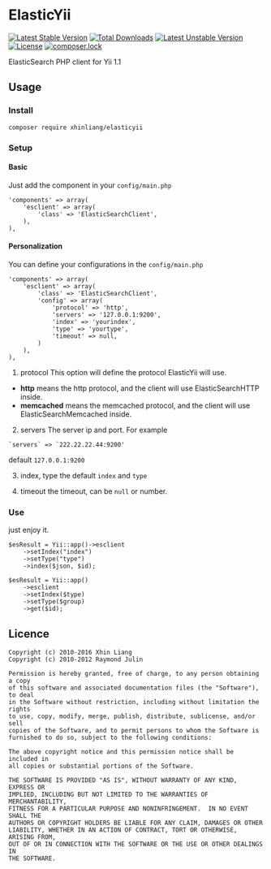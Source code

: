 # ElasticYii
[![Latest Stable Version](https://poser.pugx.org/xhinliang/elasticyii/v/stable)](https://packagist.org/packages/xhinliang/elasticyii)
[![Total Downloads](https://poser.pugx.org/xhinliang/elasticyii/downloads)](https://packagist.org/packages/xhinliang/elasticyii)
[![Latest Unstable Version](https://poser.pugx.org/xhinliang/elasticyii/v/unstable)](https://packagist.org/packages/xhinliang/elasticyii)
[![License](https://poser.pugx.org/xhinliang/elasticyii/license)](https://packagist.org/packages/xhinliang/elasticyii)
[![composer.lock](https://poser.pugx.org/xhinliang/elasticyii/composerlock)](https://packagist.org/packages/xhinliang/elasticyii)

ElasticSearch PHP client for Yii 1.1

## Usage

### Install
```
composer require xhinliang/elasticyii
```

### Setup
#### Basic
Just add the component in your `config/main.php`
```
'components' => array(
    'esclient' => array(
        'class' => 'ElasticSearchClient',
    ),
),
```
#### Personalization
You can define your configurations in the `config/main.php`
```
'components' => array(
    'esclient' => array(
        'class' => 'ElasticSearchClient',
        'config' => array(
            'protocol' => 'http',
            'servers' => '127.0.0.1:9200',
            'index' => 'yourindex',
            'type' => 'yourtype',
            'timeout' => null,
        )
    ),
),
```
1. protocol
This option will define the protocol ElasticYii will use.
- **http** means the http protocol, and the client will use ElasticSearchHTTP inside.
- **memcached** means the memcached protocol, and the client will use ElasticSearchMemcached inside.

2. servers
The server ip and port. 
For example
```
`servers` => `222.22.22.44:9200'
```
default `127.0.0.1:9200`

3. index, type
the default `index` and `type`

4. timeout
the timeout, can be `null` or number.

### Use
just enjoy it.
```
$esResult = Yii::app()->esclient
    ->setIndex("index")
    ->setType("type")
    ->index($json, $id);
    
$esResult = Yii::app()
    ->esclient
    ->setIndex($type)
    ->setType($group)
    ->get($id);
```

## Licence
```
Copyright (c) 2010-2016 Xhin Liang
Copyright (c) 2010-2012 Raymond Julin

Permission is hereby granted, free of charge, to any person obtaining a copy
of this software and associated documentation files (the "Software"), to deal
in the Software without restriction, including without limitation the rights
to use, copy, modify, merge, publish, distribute, sublicense, and/or sell
copies of the Software, and to permit persons to whom the Software is
furnished to do so, subject to the following conditions:

The above copyright notice and this permission notice shall be included in
all copies or substantial portions of the Software.

THE SOFTWARE IS PROVIDED "AS IS", WITHOUT WARRANTY OF ANY KIND, EXPRESS OR
IMPLIED, INCLUDING BUT NOT LIMITED TO THE WARRANTIES OF MERCHANTABILITY,
FITNESS FOR A PARTICULAR PURPOSE AND NONINFRINGEMENT.  IN NO EVENT SHALL THE
AUTHORS OR COPYRIGHT HOLDERS BE LIABLE FOR ANY CLAIM, DAMAGES OR OTHER
LIABILITY, WHETHER IN AN ACTION OF CONTRACT, TORT OR OTHERWISE, ARISING FROM,
OUT OF OR IN CONNECTION WITH THE SOFTWARE OR THE USE OR OTHER DEALINGS IN
THE SOFTWARE.
```
